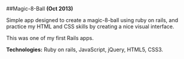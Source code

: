 ##Magic-8-Ball
**(Oct 2013)**


Simple app designed to create a magic-8-ball using ruby on rails, and practice my HTML and CSS skills by creating a nice visual interface.


This was one of my first Rails apps.


**Technologies:** Ruby on rails, JavaScript, jQuery, HTML5, CSS3.